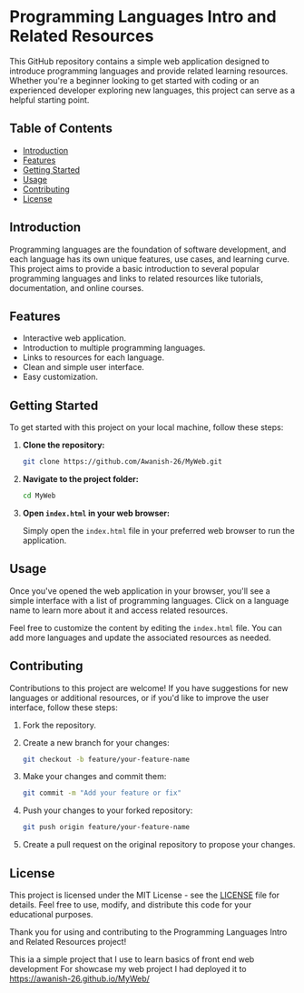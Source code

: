 # Programming Languages Intro and Related Resources

This GitHub repository contains a simple web application designed to introduce programming languages and provide related learning resources. Whether you're a beginner looking to get started with coding or an experienced developer exploring new languages, this project can serve as a helpful starting point.

## Table of Contents

- [Introduction](#introduction)
- [Features](#features)
- [Getting Started](#getting-started)
- [Usage](#usage)
- [Contributing](#contributing)
- [License](#license)

## Introduction

Programming languages are the foundation of software development, and each language has its own unique features, use cases, and learning curve. This project aims to provide a basic introduction to several popular programming languages and links to related resources like tutorials, documentation, and online courses.

## Features

- Interactive web application.
- Introduction to multiple programming languages.
- Links to resources for each language.
- Clean and simple user interface.
- Easy customization.

## Getting Started

To get started with this project on your local machine, follow these steps:

1. **Clone the repository:**

   ```bash
   git clone https://github.com/Awanish-26/MyWeb.git
   ```

2. **Navigate to the project folder:**

   ```bash
   cd MyWeb
   ```

3. **Open `index.html` in your web browser:**

   Simply open the `index.html` file in your preferred web browser to run the application.

## Usage

Once you've opened the web application in your browser, you'll see a simple interface with a list of programming languages. Click on a language name to learn more about it and access related resources.

Feel free to customize the content by editing the `index.html` file. You can add more languages and update the associated resources as needed.

## Contributing

Contributions to this project are welcome! If you have suggestions for new languages or additional resources, or if you'd like to improve the user interface, follow these steps:

1. Fork the repository.

2. Create a new branch for your changes:

   ```bash
   git checkout -b feature/your-feature-name
   ```

3. Make your changes and commit them:

   ```bash
   git commit -m "Add your feature or fix"
   ```

4. Push your changes to your forked repository:

   ```bash
   git push origin feature/your-feature-name
   ```

5. Create a pull request on the original repository to propose your changes.

## License

This project is licensed under the MIT License - see the [LICENSE](LICENSE) file for details. Feel free to use, modify, and distribute this code for your educational purposes.

Thank you for using and contributing to the Programming Languages Intro and Related Resources project!

This ia a simple project that I use to learn basics of front end web development
For showcase my web project I had deployed it to https://awanish-26.github.io/MyWeb/
